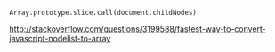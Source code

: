 `Array.prototype.slice.call(document.childNodes)`

http://stackoverflow.com/questions/3199588/fastest-way-to-convert-javascript-nodelist-to-array
